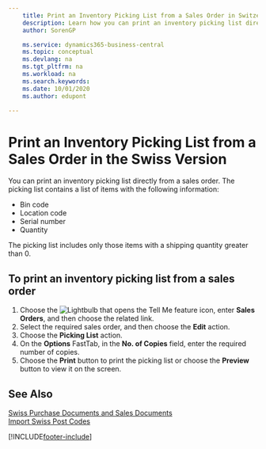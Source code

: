 ```yaml
---
    title: Print an Inventory Picking List from a Sales Order in Switzerland
    description: Learn how you can print an inventory picking list directly from a sales order in the Swiss version of Business Central.
    author: SorenGP

    ms.service: dynamics365-business-central
    ms.topic: conceptual
    ms.devlang: na
    ms.tgt_pltfrm: na
    ms.workload: na
    ms.search.keywords:
    ms.date: 10/01/2020
    ms.author: edupont

---
```

# Print an Inventory Picking List from a Sales Order in the Swiss Version

You can print an inventory picking list directly from a sales order. The picking list contains a list of items with the following information:  

- Bin code  
- Location code  
- Serial number  
- Quantity  

The picking list includes only those items with a shipping quantity greater than 0.  

## To print an inventory picking list from a sales order  

1. Choose the ![Lightbulb that opens the Tell Me feature](../../media/ui-search/search_small.png "Tell me what you want to do") icon, enter **Sales Orders**, and then choose the related link.  
2. Select the required sales order, and then choose the **Edit** action.  
3. Choose the **Picking List** action.  
4. On the **Options** FastTab, in the **No. of Copies** field, enter the required number of copies.  
5. Choose the **Print** button to print the picking list or choose the **Preview** button to view it on the screen.  

## See Also

[Swiss Purchase Documents and Sales Documents](swiss-purchase-documents-and-sales-documents.md)  
[Import Swiss Post Codes](how-to-import-swiss-post-codes.md)  


[!INCLUDE[footer-include](../../includes/footer-banner.md)]